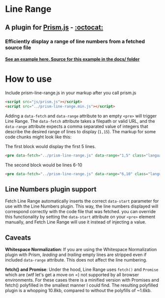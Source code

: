 # Line Range
## A plugin for [Prism.js](https://prismjs.com) -  [:octocat:](https://github.com/PrismJS/prism)
### Efficiently display a range of line numbers from a fetched source file
#### [See an example here. Source for this example in the docs/ folder](https://atomize.github.io/prism-line-range/docs/)
# How to use

Include prism-line-range.js in your markup after you call prism.js
```html
<script src="js/prism.js"></script>
<script src="../prism-line-range.min.js"></script>
```
Adding a ```data-fetch``` and ```data-range``` attribute to an empty ```<pre>``` will trigger Line Range. The ```data-fetch``` attribute takes a filepath or valid URL, and the ```data-range``` attribute expects a comma separated value of integers that describe the desired range of lines to display (```1,15```). The markup for some code chunks might look like this:



The first block would display the first 5 lines.
```html
<pre data-fetch="../prism-line-range.js" data-range="1,5" class="language-js line-numbers"></pre>
```
The second block would be lines 6-10
```html 
<pre data-fetch="../prism-line-range.js" data-range="6,10" class="language-js line-numbers"></pre>
```

## Line Numbers plugin support
Fetch Line Range automatically inserts the correct ```data-start``` parameter for use with the Line Numbers plugin. This way, the line numbers displayed will correspond correctly with the code file that was fetched. you can override this functionality by setting the ```data-start``` attribute on your ```<pre>``` element manually, and Fetch Line Range will use it instead of injecting a value.

## Caveats
**Whitespace Normalization**: If you are using the Whitespace Normalization plugin with Prism, *leading* and *trailing* empty lines are stripped even if included ```data-range``` attribute. This does not affect the line numbering.

**fetch() and Promise**: Under the hood, Line Range uses ```fetch()``` and ```Promise``` which are (wtf let's get a move on =) not supported by all browser environments. For these cases there is a minified version with Promises and fetch() polyfilled in the smallest manner I could find. The resulting polyfilled plugin is a whopping 10.8kb, compared to without the polyfills of ~1.6kb.

